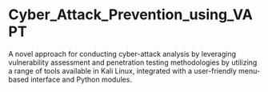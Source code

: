 # Cyber_Attack_Prevention_using_VAPT
A novel approach for conducting cyber-attack analysis by leveraging vulnerability assessment and penetration testing methodologies by utilizing a range of tools available in Kali Linux, integrated with a user-friendly menu-based interface and Python modules.
